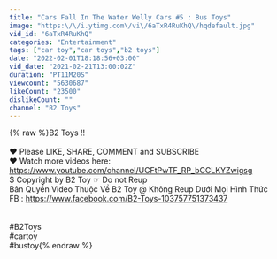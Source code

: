```yaml
---
title: "Cars Fall In The Water Welly Cars #5 : Bus Toys"
image: "https:\/\/i.ytimg.com\/vi\/6aTxR4RuKhQ\/hqdefault.jpg"
vid_id: "6aTxR4RuKhQ"
categories: "Entertainment"
tags: ["car toy","car toys","b2 toys"]
date: "2022-02-01T18:18:56+03:00"
vid_date: "2021-02-21T13:00:02Z"
duration: "PT11M20S"
viewcount: "5630687"
likeCount: "23500"
dislikeCount: ""
channel: "B2 Toys"
---
```

{% raw %}B2 Toys !!<br /><br />❤ Please LIKE, SHARE, COMMENT and SUBSCRIBE<br />❤ Watch more videos here: <br /><a rel="nofollow" target="blank" href="https://www.youtube.com/channel/UCFtPwTF_RP_bCCLKYZwigsg">https://www.youtube.com/channel/UCFtPwTF_RP_bCCLKYZwigsg</a><br />$ Copyright by B2 Toy ☞ Do not Reup<br />Bản Quyền Video Thuộc Về B2 Toy @ Không Reup Dưới Mọi Hình Thức <br />FB : <a rel="nofollow" target="blank" href="https://www.facebook.com/B2-Toys-103757751373437">https://www.facebook.com/B2-Toys-103757751373437</a><br /><br /><br />#B2Toys<br />#cartoy<br />#bustoy{% endraw %}
